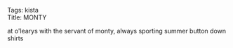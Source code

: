 Tags: kista  
Title: MONTY  
  
at o'learys with the servant of monty, always sporting summer button down shirts
